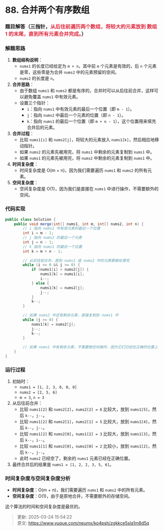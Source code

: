 # 88. 合并两个有序数组

### 题目解答（三指针，<font style="color:#DF2A3F;">从后往前遍历两个数组，将较大的元素放到 数组 1 的末尾，直到所有元素合并完成。</font>）
### 解题思路
1. **数组结构说明**：
    - `nums1` 的长度已经给定为 `m + n`，其中前 `m` 个元素是有效的，后 `n` 个元素是零，这些零是为合并 `nums2` 中的元素预留的空间。
    - `nums2` 的长度是 `n`。
2. **合并思路**：
    - 由于数组 `nums1` 和 `nums2` 都是有序的，合并时可以从后往前合并，这样可以避免覆盖 `nums1` 中有效元素。
    - 设置三个指针： 
        * `i`：指向 `nums1` 中有效元素的最后一个位置（即 `m - 1`）。
        * `j`：指向 `nums2` 中最后一个元素的位置（即 `n - 1`）。
        * `k`：指向 `nums1` 的最后一个位置（即 `m + n - 1`），这个位置用来填充合并后的元素。
3. **合并过程**：
    - 比较 `nums1[i]` 和 `nums2[j]`，将较大的元素放入 `nums1[k]`，然后相应地移动指针。
    - 如果 `nums2` 的元素先被用完，将 `nums1` 中剩余的元素复制到 `nums1` 中。
    - 如果 `nums1` 的元素先被用完，将 `nums2` 中剩余的元素复制到 `nums1` 中。
4. **时间复杂度**：
    - 时间复杂度是 O(m + n)，因为我们需要遍历 `nums1` 和 `nums2` 的所有元素。
5. **空间复杂度**：
    - 空间复杂度是 O(1)，因为我们是直接在 `nums1` 中进行操作，不需要额外的空间。

### 代码实现
```java
public class Solution {
    public void merge(int[] nums1, int m, int[] nums2, int n) {
        // i 指向 nums1 中有效元素的最后一个位置
        int i = m - 1;
        // j 指向 nums2 的最后一个元素
        int j = n - 1;
        // k 指向 nums1 的最后一个位置
        int k = m + n - 1;
        
        // 从后往前合并，直到 nums1 或 nums2 中的元素都被处理完
        while (i >= 0 && j >= 0) {
            if (nums1[i] > nums2[j]) {
                nums1[k] = nums1[i];
                i--;
            } else {
                nums1[k] = nums2[j];
                j--;
            }
            k--;
        }
        
        // 如果 nums2 中还有剩余元素，直接复制到 nums1 中
        while (j >= 0) {
            nums1[k] = nums2[j];
            j--;
            k--;
        }
        
        // 如果 nums1 中有剩余元素，不需要做任何操作，因为它们已经在正确的位置上
    }
}
```

### 运行过程
1. 初始时：
    - `nums1 = [1, 2, 3, 0, 0, 0]`
    - `nums2 = [2, 5, 6]`
    - `m = 3`, `n = 3`
2. 从后往前合并：
    - 比较 `nums1[2]` 和 `nums2[2]`，`nums2[2] = 6` 比较大，放到 `nums1[5]`，然后 `k--`，`j--`。
    - 比较 `nums1[2]` 和 `nums2[1]`，`nums2[1] = 5` 比较大，放到 `nums1[4]`，然后 `k--`，`j--`。
    - 比较 `nums1[2]` 和 `nums2[0]`，`nums1[2] = 3` 比较大，放到 `nums1[3]`，然后 `k--`，`i--`。
    - 比较 `nums1[1]` 和 `nums2[0]`，`nums2[0] = 2` 比较小，放到 `nums1[2]`，然后 `k--`，`j--`。
    - 此时 `nums2` 已经空了，剩余的 `nums1` 元素已经在正确位置。
3. 最终合并后的结果是 `nums1 = [1, 2, 2, 3, 5, 6]`。

### 时间复杂度与空间复杂度分析
+ **时间复杂度**：O(m + n)，我们需要遍历 `nums1` 和 `nums2` 中的所有元素。
+ **空间复杂度**：O(1)，由于是原地合并，不需要额外的存储空间。

这个算法的时间和空间复杂度是最优的。



> 更新: 2025-03-24 15:54:22  
> 原文: <https://www.yuque.com/neumx/ko4psh/zgkkce5sla1m8d5q>